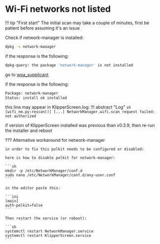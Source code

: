 # Wi-Fi networks not listed

!!! tip "First start"
    The initial scan may take a couple of minutes, first be patient before assuming it's an issue

Check if network-manager is installed:

```bash
dpkg -s network-manager
```

if the response is the following:

```sh
dpkg-query: the package 'network-manager' is not installed
```

go to [wpa_supplicant](wpa_supplicant.md)

if the response is the following:

```sh
Package: network-manager
Status: install ok installed
```

this line may appear in KlipperScreen.log:
!!! abstract "Log"
    ```sh
    [wifi_nm.py:rescan()] [...] NetworkManager.wifi.scan request failed: not authorized
    ```

if version of KlipperScreen installed was previous than v0.3.9, then re-run the installer and reboot


??? Alternative workaround for network-manager

    in order to fix this polkit needs to be configured or disabled:

    here is how to disable polkit for network-manager:

    ```sh
    mkdir -p /etc/NetworkManager/conf.d
    sudo nano /etc/NetworkManager/conf.d/any-user.conf
    ```

    in the editor paste this:

    ```ini
    [main]
    auth-polkit=false
    ```

    Then restart the service (or reboot):

    ```sh
    systemctl restart NetworkManager.service
    systemctl restart KlipperScreen.service
    ```
